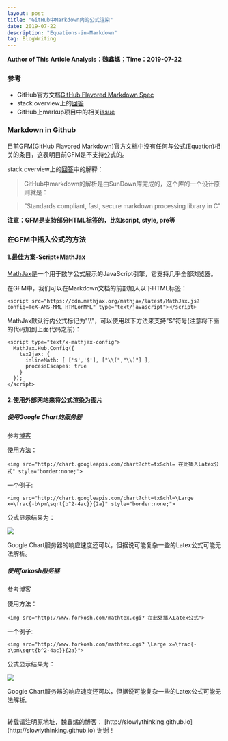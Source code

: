 ```yaml
---
layout: post
title: "GitHub中Markdown内的公式渲染"
date: 2019-07-22
description: "Equations-in-Markdown"
tag: BlogWriting
---
```


<script type="text/x-mathjax-config">
  MathJax.Hub.Config({
    tex2jax: {
      inlineMath: [ ['$','$'], ["\\(","\\)"] ],
      processEscapes: true
    }
  });
</script>
<script src="https://cdn.mathjax.org/mathjax/latest/MathJax.js?config=TeX-AMS-MML_HTMLorMML" type="text/javascript"></script>

**Author of This Article Analysis：魏鑫燏；Time：2019-07-22**

### 参考

* GitHub官方文档[GitHub Flavored Markdown Spec](https://github.github.com/gfm/)
* stack overview上的[回答](https://stackoverflow.com/questions/11256433/how-to-show-math-equations-in-general-githubs-markdownnot-githubs-blog)
* GitHub上markup项目中的相关[issue](https://github.com/github/markup/issues/897)

### Markdown in Github

目前GFM(GitHub Flavored Markdown)官方文档中没有任何与公式(Equation)相关的条目，这表明目前GFM是不支持公式的。

stack overview上的[回答](https://stackoverflow.com/questions/11256433/how-to-show-math-equations-in-general-githubs-markdownnot-githubs-blog)中的解释：

> GitHub中markdown的解析是由SunDown库完成的，这个库的一个设计原则就是：

> "Standards compliant, fast, secure markdown processing library in C"

**注意：GFM是支持部分HTML标签的，比如script, style, pre等**

### 在GFM中插入公式的方法

#### 1.最佳方案-Script+MathJax

[MathJax](https://www.mathjax.org/)是一个用于数学公式展示的JavaScript引擎，它支持几乎全部浏览器。

在GFM中，我们可以在Markdown文档的前部加入以下HTML标签：

```
<script src="https://cdn.mathjax.org/mathjax/latest/MathJax.js?config=TeX-AMS-MML_HTMLorMML" type="text/javascript"></script>
```

MathJax默认行内公式标记为"\\\\"，可以使用以下方法来支持"$"符号(注意将下面的代码加到上面代码之前)：

```
<script type="text/x-mathjax-config">
  MathJax.Hub.Config({
    tex2jax: {
      inlineMath: [ ['$','$'], ["\\(","\\)"] ],
      processEscapes: true
    }
  });
</script>
```

#### 2.使用外部网站来将公式渲染为图片

##### 使用Google Chart的服务器

参考[博客](https://github.com/xiahouzuoxin/notes/blob/master/essays/Markdown%E4%B8%AD%E6%8F%92%E5%85%A5%E6%95%B0%E5%AD%A6%E5%85%AC%E5%BC%8F%E7%9A%84%E6%96%B9%E6%B3%95.md)

使用方法：

```
<img src="http://chart.googleapis.com/chart?cht=tx&chl= 在此插入Latex公式" style="border:none;">
```

一个例子:

```
<img src="http://chart.googleapis.com/chart?cht=tx&chl=\Large x=\frac{-b\pm\sqrt{b^2-4ac}}{2a}" style="border:none;">
```

公式显示结果为：

<img src="http://chart.googleapis.com/chart?cht=tx&chl=\Large x=\frac{-b\pm\sqrt{b^2-4ac}}{2a}" style="border:none;">

Google Chart服务器的响应速度还可以，但据说可能复杂一些的Latex公式可能无法解析。

##### 使用forkosh服务器

参考[博客](https://github.com/xiahouzuoxin/notes/blob/master/essays/Markdown%E4%B8%AD%E6%8F%92%E5%85%A5%E6%95%B0%E5%AD%A6%E5%85%AC%E5%BC%8F%E7%9A%84%E6%96%B9%E6%B3%95.md)

使用方法：

```
<img src="http://www.forkosh.com/mathtex.cgi? 在此处插入Latex公式">
```

一个例子:

```
<img src="http://www.forkosh.com/mathtex.cgi? \Large x=\frac{-b\pm\sqrt{b^2-4ac}}{2a}">
```

公式显示结果为：

<img src="http://www.forkosh.com/mathtex.cgi? \Large x=\frac{-b\pm\sqrt{b^2-4ac}}{2a}">

Google Chart服务器的响应速度还可以，但据说可能复杂一些的Latex公式可能无法解析。

<br>
转载请注明原地址，魏鑫燏的博客： [http://slowlythinking.github.io](http://slowlythinking.github.io) 谢谢！
